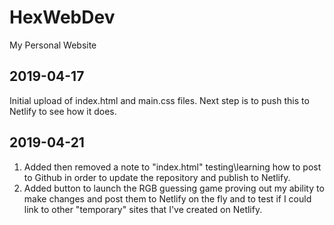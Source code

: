 # HexWebDev
My Personal Website

## 2019-04-17
Initial upload of index.html and main.css files.  Next step is to push this to Netlify to see how it does.


## 2019-04-21
1. Added then removed a note to \"index.html\" testing\\learning how to post to Github in order to update the repository and publish to Netlify.
2. Added button to launch the RGB guessing game proving out my ability to make changes and post them to Netlify on the fly and to test if I could link to other \"temporary\" sites that I've created on Netlify.